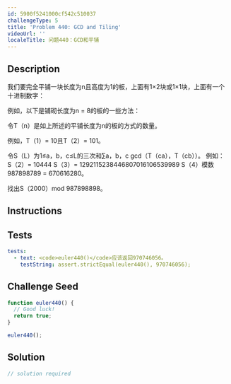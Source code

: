 ```yaml
---
id: 5900f5241000cf542c510037
challengeType: 5
title: 'Problem 440: GCD and Tiling'
videoUrl: ''
localeTitle: 问题440：GCD和平铺
---
```


## Description
<section id="description">
我们要完全平铺一块长度为n且高度为1的板，上面有1×2块或1×1块，上面有一个十进制数字：

例如，以下是铺砌长度为n = 8的板的一些方法：

令T（n）是如上所述的平铺长度为n的板的方式的数量。

例如，T（1）= 10且T（2）= 101。

令S（L）为1≤a，b，c≤L的三次和∑a，b，c gcd（T（ca），T（cb））。
例如：
S（2）= 10444
S（3）= 1292115238446807016106539989
S（4）模数987898789 = 670616280。

找出S（2000）mod 987898898。
</section>

## Instructions
<section id="instructions">
</section>

## Tests
<section id='tests'>

```yml
tests:
  - text: <code>euler440()</code>应该返回970746056。
    testString: assert.strictEqual(euler440(), 970746056);

```

</section>

## Challenge Seed
<section id='challengeSeed'>

<div id='js-seed'>

```js
function euler440() {
  // Good luck!
  return true;
}

euler440();

```

</div>



</section>

## Solution
<section id='solution'>

```js
// solution required
```
</section>
